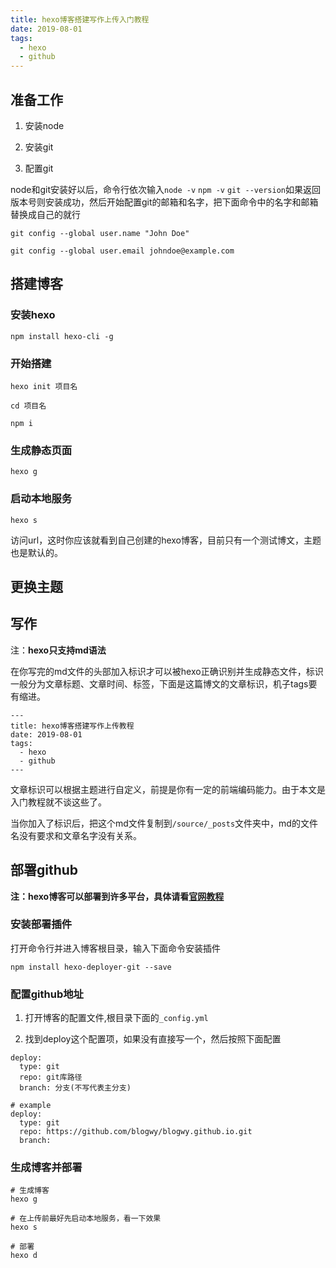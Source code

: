 ```yaml
---
title: hexo博客搭建写作上传入门教程
date: 2019-08-01
tags:
  - hexo
  - github
---
```


## 准备工作

1. 安装node

2. 安装git

3. 配置git


node和git安装好以后，命令行依次输入`node -v` `npm -v` `git --version`如果返回版本号则安装成功，然后开始配置git的邮箱和名字，把下面命令中的名字和邮箱替换成自己的就行
```
git config --global user.name "John Doe"

git config --global user.email johndoe@example.com
```

## 搭建博客

### 安装hexo

```
npm install hexo-cli -g
```

### 开始搭建

```
hexo init 项目名

cd 项目名

npm i
```

### 生成静态页面

```
hexo g
```

### 启动本地服务

```
hexo s
```

访问url，这时你应该就看到自己创建的hexo博客，目前只有一个测试博文，主题也是默认的。

## 更换主题

## 写作

注：**hexo只支持md语法**

在你写完的md文件的头部加入标识才可以被hexo正确识别并生成静态文件，标识一般分为文章标题、文章时间、标签，下面是这篇博文的文章标识，机子tags要有缩进。

```
---
title: hexo博客搭建写作上传教程
date: 2019-08-01
tags:
  - hexo
  - github
---
```

文章标识可以根据主题进行自定义，前提是你有一定的前端编码能力。由于本文是入门教程就不谈这些了。

当你加入了标识后，把这个md文件复制到`/source/_posts`文件夹中，md的文件名没有要求和文章名字没有关系。

## 部署github

**注：hexo博客可以部署到许多平台，具体请看[官网教程](https://hexo.io/zh-cn/docs/deployment)**

### 安装部署插件

打开命令行并进入博客根目录，输入下面命令安装插件
```
npm install hexo-deployer-git --save
```

### 配置github地址

1. 打开博客的配置文件,根目录下面的`_config.yml`

2. 找到deploy这个配置项，如果没有直接写一个，然后按照下面配置

```
deploy:
  type: git
  repo: git库路径
  branch: 分支(不写代表主分支)

# example
deploy:
  type: git
  repo: https://github.com/blogwy/blogwy.github.io.git
  branch:
```

### 生成博客并部署

```
# 生成博客
hexo g

# 在上传前最好先启动本地服务，看一下效果
hexo s

# 部署
hexo d
```




